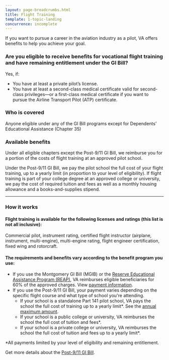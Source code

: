 ```yaml
---
layout: page-breadcrumbs.html
title: Flight Training
template: 1-topic-landing
concurrence: incomplete
---
```


If you want to pursue a career in the aviation industry as a pilot, VA offers benefits to help you achieve your goal.

<div class="call-out" markdown="1">

### Are you eligible to receive benefits for vocational flight training and have remaining entitlement under the GI Bill?

Yes, if:

- You have at least a private pilot’s license.
- You have at least a second-class medical certificate valid for second-class privileges—or a first-class medical certificate if you want to pursue the Airline Transport Pilot (ATP) certificate.

### Who is covered

Anyone eligible under any of the GI Bill programs except for Dependents’ Educational Assistance (Chapter 35)
</div>

### Available benefits
Under all eligible chapters except the Post-9/11 GI Bill, we reimburse you for a portion of the costs of flight training at an approved pilot school.

Under the Post-9/11 GI Bill, we pay the pilot school the full cost of your flight training, up to a yearly limit (in proportion to your level of eligibility). If flight training is part of your college degree at an approved college or university, we pay the cost of required tuition and fees as well as a monthly housing allowance and a books-and-supplies stipend.

------

### How it works

#### Flight training is available for the following licenses and ratings (this list is not all inclusive):

Commercial pilot, instrument rating, certified flight instructor (airplane, instrument, multi-engine), multi-engine rating, flight engineer certification, fixed wing and rotorcraft.

#### The requirements and benefits vary according to the benefit program you use:

- If you use the Montgomery GI Bill (MGIB) or the [Reserve Educational Assistance Program (REAP)](/education/other-educational-assistance-programs/reap/), VA reimburses eligible beneficiaries for 60% of the approved charges. View [payment information](http://www.benefits.va.gov/gibill/resources/benefits_resources/rate_tables.asp).
- If you use the Post-9/11 GI Bill, your payment varies depending on the specific flight course and what type of school you're attending.
    - If your school is a standalone Part 141 pilot school, VA pays the school the full cost of training up to a yearly limit*. See the [annual maximum amount](http://www.benefits.va.gov/gibill/resources/benefits_resources/rate_tables.asp).
    - If your school is a public college or university, VA reimburses the school the full cost of tuition and fees*.
    - If your school is a private college or university, VA reimburses the school the full cost of tuition and fees up to a yearly limit*.

*All payments limited by your level of eligibility and remaining entitlement.

Get more details about the [Post-9/11 GI Bill](/education/gi-bill/post-9-11/).
